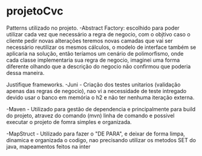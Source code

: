 # projetoCvc



Patterns utilizado no projeto.
-Abstract Factory: escolhido para poder utilizar cada vez que necessário a regra de negocio, com o objtivo caso o cliente pedir novas alterações teremos novas camadas que vai ser necessário reutilizar os mesmos cálculos, o modelo de interface também se aplicaria na solução,
então teríamos um cenário de polimorfismo, onde cada classe implementaria sua regra de negocio, imaginei uma forma diferente olhando que a descrição do negocio não confirmou
que poderia dessa maneira.

Justifique frameworks.
-Juni - Criação dos testes unitarios (validação apenas das regras de negocio), nao vi a necessidade de teste intregado devido usar o banco em memória o h2 e não ter nenhuma
iteração externa.

-Maven - Utilizado para gestão de dependencia e principalmente para build do projeto, atravez do comando (mvn) linha de comando e possivel executar o projeto de fomra simples
e organizada. 

-MapStruct - Utilizado para fazer o "DE PARA", e deixar de forma limpa, dinamica e organizada o codigo, nao precisando utilizar os metodos SET do java, 
mapeamentos feitos na inter
